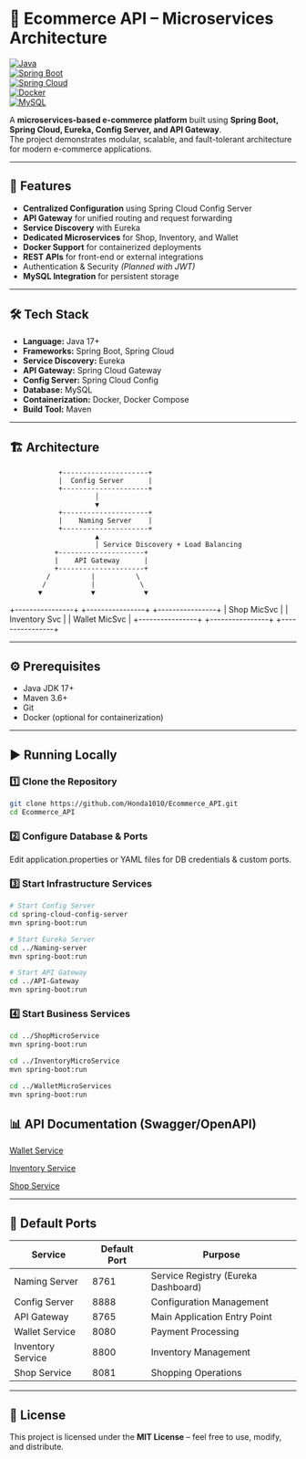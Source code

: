 # 🛒 Ecommerce API – Microservices Architecture

[![Java](https://img.shields.io/badge/Java-17-blue?logo=java&logoColor=white)](https://www.oracle.com/java/)  
[![Spring Boot](https://img.shields.io/badge/Spring%20Boot-3.x-brightgreen?logo=springboot&logoColor=white)](https://spring.io/projects/spring-boot)  
[![Spring Cloud](https://img.shields.io/badge/Spring%20Cloud-2023.x-green?logo=spring&logoColor=white)](https://spring.io/projects/spring-cloud)  
[![Docker](https://img.shields.io/badge/Docker-Containerized-blue?logo=docker&logoColor=white)](https://www.docker.com/)  
[![MySQL](https://img.shields.io/badge/MySQL-8.x-blue?logo=mysql&logoColor=white)](https://www.mysql.com/)

A **microservices-based e-commerce platform** built using **Spring Boot, Spring Cloud, Eureka, Config Server, and API Gateway**.  
The project demonstrates modular, scalable, and fault-tolerant architecture for modern e-commerce applications.

---

## 🚀 Features

- **Centralized Configuration** using Spring Cloud Config Server
- **API Gateway** for unified routing and request forwarding
- **Service Discovery** with Eureka
- **Dedicated Microservices** for Shop, Inventory, and Wallet
- **Docker Support** for containerized deployments
- **REST APIs** for front-end or external integrations
- Authentication & Security _(Planned with JWT)_
- **MySQL Integration** for persistent storage

---

## 🛠 Tech Stack

- **Language:** Java 17+
- **Frameworks:** Spring Boot, Spring Cloud
- **Service Discovery:** Eureka
- **API Gateway:** Spring Cloud Gateway
- **Config Server:** Spring Cloud Config
- **Database:** MySQL
- **Containerization:** Docker, Docker Compose
- **Build Tool:** Maven

---

## 🏗️ Architecture

                +---------------------+
                |  Config Server      |
                +---------------------+
                         │
                         ▼
                +---------------------+
                |    Naming Server    |
                +---------------------+
                         ▲
                         │ Service Discovery + Load Balancing
               +---------------------+
               |    API Gateway      |
               +---------------------+
             /          |          \
            /           |           \
           ▼            ▼            ▼

+----------------+ +----------------+ +----------------+
| Shop MicSvc | | Inventory Svc | | Wallet MicSvc |
+----------------+ +----------------+ +----------------+

---

## ⚙️ Prerequisites

- Java JDK 17+
- Maven 3.6+
- Git
- Docker (optional for containerization)

---

## ▶️ Running Locally

### 1️⃣ Clone the Repository

```bash
git clone https://github.com/Honda1010/Ecommerce_API.git
cd Ecommerce_API
```

### 2️⃣ Configure Database & Ports

Edit application.properties or YAML files for DB credentials & custom ports.

### 3️⃣ Start Infrastructure Services

```bash
# Start Config Server
cd spring-cloud-config-server
mvn spring-boot:run

# Start Eureka Server
cd ../Naming-server
mvn spring-boot:run

# Start API Gateway
cd ../API-Gateway
mvn spring-boot:run
```

### 4️⃣ Start Business Services

```bash
cd ../ShopMicroService
mvn spring-boot:run

cd ../InventoryMicroService
mvn spring-boot:run

cd ../WalletMicroServices
mvn spring-boot:run
```

## 📊 API Documentation (Swagger/OpenAPI)

[Wallet Service](http://localhost:8080/swagger-ui/index.html#/)

[Inventory Service](http://localhost:8800/swagger-ui/index.html#/)

[Shop Service](http://localhost:8081/swagger-ui/index.html#/)

---

## 🔌 Default Ports

| Service           | Default Port | Purpose                             |
| ----------------- | ------------ | ----------------------------------- |
| Naming Server     | 8761         | Service Registry (Eureka Dashboard) |
| Config Server     | 8888         | Configuration Management            |
| API Gateway       | 8765         | Main Application Entry Point        |
| Wallet Service    | 8080         | Payment Processing                  |
| Inventory Service | 8800         | Inventory Management                |
| Shop Service      | 8081         | Shopping Operations                 |

---

## 📄 License

This project is licensed under the **MIT License** – feel free to use, modify, and distribute.
